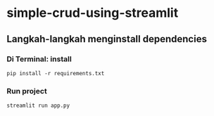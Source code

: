 # simple-crud-using-streamlit
## Langkah-langkah menginstall dependencies
### Di Terminal: install
    pip install -r requirements.txt
### Run project
    streamlit run app.py
